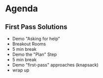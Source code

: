 # Agenda

## First Pass Solutions
- Demo "Asking for help"
- Breakout Rooms
- 5 min break
- Demo the "Plan" Step
- 5 min break
- Demo "first-pass" approaches (knapsack)
- wrap up